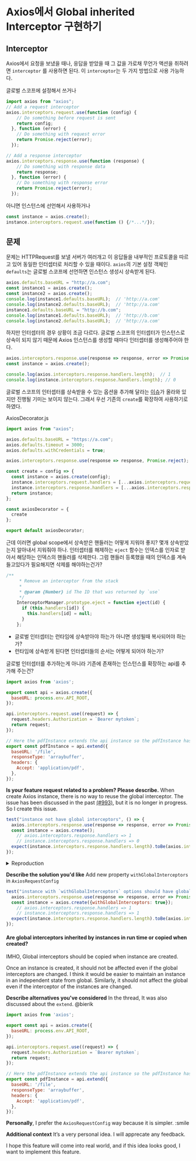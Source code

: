 # Axios에서 Global inherited Interceptor 구현하기

## Interceptor
Axios에서 요청을 보냈을 때나, 응답을 받았을 때 그 값을 가로채 무언가 액션을 취하려면 `interceptor` 를 사용하면 된다.
이 `interceptor`는 두 가지 방법으로 사용 가능하다.

글로벌 스코프에 설정해서 쓰거나
```javascript
import axios from "axios";
// Add a request interceptor
axios.interceptors.request.use(function (config) {
    // Do something before request is sent
    return config;
  }, function (error) {
    // Do something with request error
    return Promise.reject(error);
  });

// Add a response interceptor
axios.interceptors.response.use(function (response) {
    // Do something with response data
    return response;
  }, function (error) {
    // Do something with response error
    return Promise.reject(error);
  });
```

아니면 인스턴스에 선언해서 사용하거나
```javascript
const instance = axios.create();
instance.interceptors.request.use(function () {/*...*/});
```

## 문제
문제는 HTTPRequest를 보낼 서버가 여러개고 이 응답들을 내부적인 프로토콜을 따르고 있어 동일한 인터셉터로 처리할 수 있을 때이다. `axios`의 기본 설정 객체인 `defaults`는 글로벌 스코프에 선언하면 인스턴스 생성시 상속받게 된다.

```javascript
axios.defaults.baseURL = "http://a.com";
const instance1 = axios.create();
const instance2 = axios.create();
console.log(instance1.defaults.baseURL);  // 'http://a.com'
console.log(instance2.defaults.baseURL);  // 'http://a.com'
instance1.defaults.baseURL = "http://b.com";
console.log(instance1.defaults.baseURL);  // 'http://b.com'
console.log(instance2.defaults.baseURL);  // 'http://a.com'
```

하지만 인터셉터의 경우 상황이 조금 다르다. 글로벌 스코프의 인터셉터가 인스턴스로 상속이 되지 않기 때문에 Axios 인스턴스를 생성할 때마다 인터셉터를 생성해주어야 한다.

```javascript
axios.interceptors.response.use(response => response, error => Promise.reject);
const instance = axios.create();

console.log(axios.interceptors.response.handlers.length);  // 1
console.log(instance.interceptors.response.handlers.length); // 0
```

글로벌 스코프의 인터셉터를 상속받을 수 있는 옵션을 추가해 달라는 [이슈](https://github.com/axios/axios/issues/993)가 올라와 있지만 진행될 기미는 보이지 않는다. 그래서 우선 기존의 `create`를 확장하여 사용하기로 하였다.

AxiosDecorator.js
```javascript
import axios from "axios";

axios.defaults.baseURL = "https://a.com";
axios.defaults.timeout = 3000;
axios.defaults.withCredentials = true;

axios.interceptors.response.use(response => response, Promise.reject);

const create = config => {
  const instance = axios.create(config);
  instance.interceptors.request.handlers = [...axios.interceptors.request.handlers];
  instance.interceptors.response.handlers = [...axios.interceptors.response.handlers];
  return instance;
};

const axiosDecorator = {
  create
};

export default axiosDecorator;
```

근데 이러면 global scope에서 상속받은 핸들러는 어떻게 지워야 좋지? 몇개 상속받았는지 알아내서 지워줘야 하나.
인터셉터를 해제하는 `eject` 함수는 인덱스를 인자로 받아서 해당하는 인덱스의 핸들러를 삭제한다. 그럼 핸들러 등록했을 때의 인덱스를 계속 들고있다가 필요해지면 삭제를 해야하는건가?

```javascript
/**
	 * Remove an interceptor from the stack
	 *
	 * @param {Number} id The ID that was returned by `use`
	 */
	InterceptorManager.prototype.eject = function eject(id) {
	  if (this.handlers[id]) {
	    this.handlers[id] = null;
	  }
	};
```

- 글로벌 인터셉터는 런타임에 상속받아야 하는가 아니면 생성될때 복사되어야 하는가?
- 런타임에 상속받게 된다면 인터셉터들의 순서는 어떻게 되어야 하는가?

글로벌 인터셉터를 추가하는게 아니라 기존에 존재하는 인스턴스를 확장하는 api를 추가해 주는건?
```javascript
import axios from 'axios';

export const api = axios.create({
  baseURL: process.env.API_ROOT,
});

api.interceptors.request.use((request) => {
  request.headers.Authorization = `Bearer mytoken`;
  return request;
});

// Here the pdfInstance extends the api instance so the pdfInstance has also access to the request interceptor but is also able to override the baseURL and adding additional header such as Accept
export const pdfInstance = api.extend({
  baseURL: '/file',
  responseType: 'arraybuffer',
  headers: {
    Accept: 'application/pdf',
  },
});
```


**Is your feature request related to a problem? Please describe.**
When create Axios instance, there is no way to reuse the global interceptor.
The issue has been discussed in the past [(#993)](https://github.com/axios/axios/issues/993), but it is no longer in progress. So I create this issue.

```javascript
test("instance not have global interceptors", () => {
  axios.interceptors.response.use(response => response, error => Promise.reject(error));
  const instance = axios.create();
	// axios.interceptors.response.handlers => 1
	// instance.interceptors.response.handlers => 0
  expect(instance.interceptors.response.handlers.length).toBe(axios.interceptors.response.handlers.length); // Fail!
});
```

<details>
 <summary>Reproduction</summary>
 ```shell
 $ git clone https://github.com/genie-youn/axios-inherited-interceptors.git
 $ cd axios-inherited-interceptors
 $ npm i
 $ npm run test
 ```
</details>

**Describe the solution you'd like**
Add new property `withGlobalInterceptors` in `AxiosRequestConfig`

```javascript
test("instance with `withGlobalInterceptors` options should have global interceptors ", () => {
  axios.interceptors.response.use(response => response, error => Promise.reject(error));
  const instance = axios.create({withGlobalInterceptors: true});
	// axios.interceptors.response.handlers => 1
	// instance.interceptors.response.handlers => 1
  expect(instance.interceptors.response.handlers.length).toBe(axios.interceptors.response.handlers.length); // success
});
```

#### Are global interceptors inherited by instances in run time or copied when created?
IMHO, Global interceptors should be copied when instance are created.

Once an instance is created, it should not be affected even if the global interceptors are changed. I think it would be easier to maintain an instance in an independent state from global.
Similarly, it should not affect the global even if the interceptor of the instances are changed.

**Describe alternatives you've considered**
In the thread, It was also discussed about the `extend`. @bierik

```javascript
import axios from 'axios';

export const api = axios.create({
  baseURL: process.env.API_ROOT,
});

api.interceptors.request.use((request) => {
  request.headers.Authorization = `Bearer mytoken`;
  return request;
});

// Here the pdfInstance extends the api instance so the pdfInstance has also access to the request interceptor but is also able to override the baseURL and adding additional header such as Accept
export const pdfInstance = api.extend({
  baseURL: '/file',
  responseType: 'arraybuffer',
  headers: {
    Accept: 'application/pdf',
  },
});
```

**Personally**, I prefer the `AxiosRequestConfig` way because it is simpler. :smile


**Additional context**
It’s a very personal idea. I will apprecate any feedback.

I hope this feature will come into real world, and if this idea looks good, I want to implement this feature.
